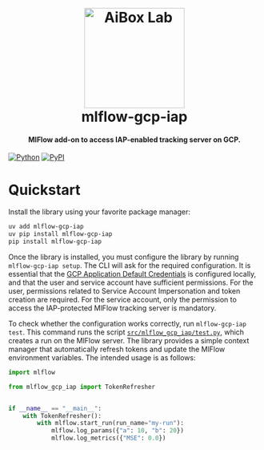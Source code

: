 <h1 align="center">
  <br>
  <a href="https://aiboxlab.org/en/"><img src="https://aiboxlab.org/img/logo-aibox.png" alt="AiBox Lab" width="200"></a>
  <br>
  mlflow-gcp-iap
  <br>
</h1>

<h4 align="center">MlFlow add-on to access IAP-enabled tracking server on GCP.</h4>


[![Python](https://img.shields.io/pypi/pyversions/mlflow-gcp-iap.svg)](https://badge.fury.io/py/mlflow-gcp-iap)
[![PyPI](https://badge.fury.io/py/mlflow-gcp-iap.svg)](https://badge.fury.io/py/mlflow-gcp-iap)

# Quickstart

Install the library using your favorite package manager:

```sh
uv add mlflow-gcp-iap
uv pip install mlflow-gcp-iap
pip install mlflow-gcp-iap
```

Once the library is installed, you must configure the library by running `mlflow-gcp-iap setup`. The CLI will ask for the required configuration. It is essential that the [GCP Application Default Credentials](https://cloud.google.com/docs/authentication/provide-credentials-adc) is configured locally, and that the user and service account have sufficient permissions. For the user, permissions related to Service Account Impersonation and token creation are required. For the service account, only the permission to access the IAP-protected MlFlow tracking server is mandatory.

To check whether the configuration works correctly, run `mlflow-gcp-iap test`. This command runs the script [`src/mlflow_gcp_iap/test.py`](./src/mlflow_gcp_iap/test.py), which creates a run on the MlFlow server. The library provides a simple context manager that automatically refresh tokens and update the MlFlow environment variables. The intended usage is as follows:

```python
import mlflow

from mlflow_gcp_iap import TokenRefresher


if __name__ == "__main__":
    with TokenRefresher():
        with mlflow.start_run(run_name="my-run"):
            mlflow.log_params({"a": 10, "b": 20})
            mlflow.log_metrics({"MSE": 0.0})
```
